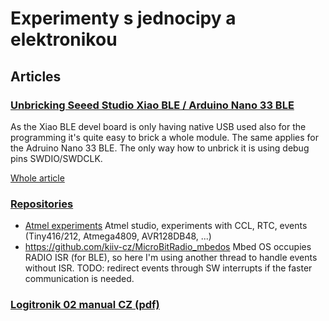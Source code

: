 # Experimenty s jednocipy a elektronikou

## Articles

### [Unbricking Seeed Studio Xiao BLE / Arduino Nano 33 BLE](/unbrick_xiao_ble/)

As the Xiao BLE devel board is only having native USB used also for the programming it's quite easy to brick a whole module. The same applies for the Adruino Nano 33 BLE. The only way how to unbrick it is using debug pins SWDIO/SWDCLK.

[Whole article](/unbrick_xiao_ble/)

### [Repositories](https://github.com/kiiv-cz)

* [Atmel experiments](https://github.com/kiiv-cz/atmel_projects) Atmel studio, experiments with CCL, RTC, events (Tiny416/212, Atmega4809, AVR128DB48, ...)
* https://github.com/kiiv-cz/MicroBitRadio_mbedos Mbed OS occupies RADIO ISR (for BLE), so here I'm using another thread to handle events without ISR. TODO: redirect events through SW interrupts if the faster communication is needed.

### [Logitronik 02 manual CZ (pdf)](/logitronik_02.pdf)

